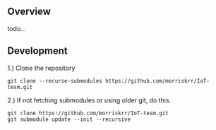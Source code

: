 ## Overview
todo...


## Development
1.) Clone the repository
```console
git clone --recurse-submodules https://github.com/morriskrr/IoT-tesm.git
```

2.) If not fetching submodules or using older git, do this.
```console
git clone https://github.com/morriskrr/IoT-tesm.git
git submodule update --init --recursive
```